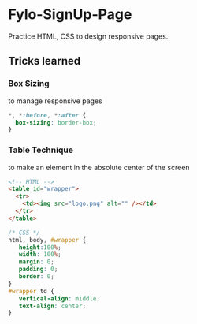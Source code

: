 # Fylo-SignUp-Page
Practice HTML, CSS to design responsive pages.

## Tricks learned
### Box Sizing
to manage responsive pages
```css
*, *:before, *:after {
  box-sizing: border-box;
}
```
### Table Technique
to make an element in the absolute center of the screen 
```html
<!-- HTML -->
<table id="wrapper">
  <tr>
    <td><img src="logo.png" alt="" /></td>
  </tr>
</table>
```
```css
/* CSS */
html, body, #wrapper {
   height:100%;
   width: 100%;
   margin: 0;
   padding: 0;
   border: 0;
}
#wrapper td {
   vertical-align: middle;
   text-align: center;
}
```

